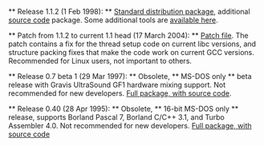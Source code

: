 ** Release 1.1.2 (1 Feb 1998): **
[Standard distribution package](http://www.s2.org/midas/hmqaudio112.zip), additional [source code](http://www.s2.org/midas/hmqaudio112-src.zip) package. 
Some additional tools are [available here](http://www.s2.org/midas/tools.html).

** Patch from 1.1.2 to current 1.1 head (17 March 2004): **
[Patch file](http://www.s2.org/hmqaudio/hmqaudio-1.1.2-1.1head.diff). The patch contains a fix for the thread setup code on current libc versions, and structure packing fixes that make the code work on current GCC versions.
Recommended for Linux users, not important to others.

** Release 0.7 beta 1 (29 Mar 1997): **
Obsolete, ** MS-DOS only ** beta release with Gravis UltraSound GF1 hardware mixing support.
Not recommended for new developers. [Full package, with source code](http://www.s2.org/midas/hmqa07b1.zip).

** Release 0.40 (28 Apr 1995): **
Obsolete, ** 16-bit MS-DOS only ** release, supports Borland Pascal 7, Borland C/C++ 3.1, and Turbo Assembler 4.0.
Not recommended for new developers. [Full package, with source code](http://www.s2.org/midas/hmqa040a.zip)